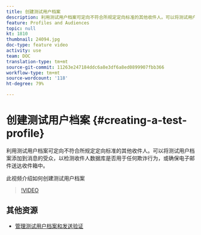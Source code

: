 ```yaml
---
title: 创建测试用户档案
description: 利用测试用户档案可定向不符合所规定定向标准的其他收件人。可以将测试用户档案添加到消息的受众，以检测收件人数据库是否用于任何欺诈行为，或确保电子邮件送达收件箱中。
feature: Profiles and Audiences
topic: null
kt: 1810
thumbnail: 24094.jpg
doc-type: feature video
activity: use
team: DOC
translation-type: tm+mt
source-git-commit: 11263e247184ddc6a8e3df6a8ed0899907fbb366
workflow-type: tm+mt
source-wordcount: '118'
ht-degree: 79%

---
```



# 创建测试用户档案 {#creating-a-test-profile}

利用测试用户档案可定向不符合所规定定向标准的其他收件人。可以将测试用户档案添加到消息的受众，以检测收件人数据库是否用于任何欺诈行为，或确保电子邮件送达收件箱中。

此视频介绍如何创建测试用户档案

>[!VIDEO](https://video.tv.adobe.com/v/24094?quality=12)

## 其他资源

* [管理测试用户档案和发送验证](https://docs.adobe.com/content/help/en/campaign-standard/using/testing-and-sending/preparing-and-testing-messages/managing-test-profiles-and-sending-proofs.html)
